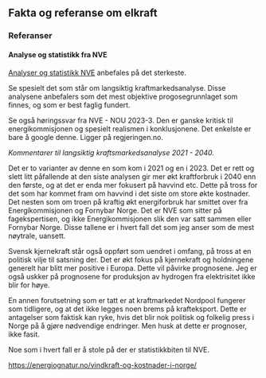 ## Fakta og referanse om elkraft

### Referanser

#### Analyse og statistikk fra NVE

[Analyser og statistikk NVE](https://www.nve.no/energi/analyser-og-statistikk)  anbefales på det sterkeste. 

Se spesielt det som står om langsiktig kraftmarkedsanalyse. Disse analysene anbefalers som det mest objektive
progosegrunnlaget som finnes, og som er best faglig fundert.  

Se også høringssvar fra NVE - NOU 2023-3.
Den er ganske kritisk til energikommisjonen og spesielt realismen i konklusjonene. 
Det enkelste er bare å google denne. Ligger på regjeringen.no.

*Kommentarer til langsiktig kraftsmarkedsanalyse 2021 - 2040.*  

Det er to varianter av denne en som kom i 2021 og en i 2023.
Det er rett og slett litt påfallende at den siste analysen gir mer økt kraftforbruk i 2040 enn den første,
og at det er enda mer fokusert på havvind etc. Dette på tross for det som har kommet fram om havvind i det
siste om store økte kostnader. Det nesten som om troen på kraftig økt energiforbruk har smittet over fra Energikommisjonen
og Fornybar Norge. Det er NVE som sitter på fagekspertisen, og ikke Energikommisjonen slik den var satt sammen
eller Fornybar Norge. Disse tallene er i hvert fall det som jeg anser som de mest nøytrale, uansett.

Svensk kjernekraft står også oppført som uendret i omfang, på tross at en politisk vilje til satsning der.
Det er økt fokus på kjernekraft og holdningene generelt har blitt mer positive i Europa. Dette vil påvirke
prognosene.  Jeg er også uskker på prognosene for produksjon av hydrogen fra elektrisitet ikke blir for høye.

En annen forutsetning som er tatt er at kraftmarkedet Nordpool fungerer som tidligere, og at det ikke legges noen
brems på krafteksport. Dette er antagelser som faktisk kan ryke, hvis det blir nok politisk og folkelig press i Norge
på å gjøre nødvendige endringer. Men husk at dette er prognoser, ikke fasit.

Noe som i hvert fall er å stole på der er statistikkbiten til NVE.

https://energiognatur.no/vindkraft-og-kostnader-i-norge/

